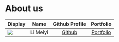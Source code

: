 # About us

Display |   Name   |            Github Profile            | Portfolio 
--------|:--------:|:------------------------------------:|:---------:
![](https://via.placeholder.com/100.png?text=Photo) | Li Meiyi | [Github](https://github.com/limeiy1) | [Portfolio](docs/team/limeiy1.md)